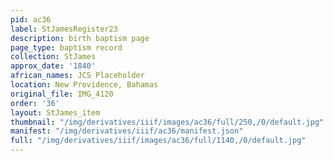 ```yaml
---
pid: ac36
label: StJamesRegister23
description: birth baptism page
page_type: baptism record
collection: StJames
approx_date: '1840'
african_names: JCS Placeholder
location: New Providence, Bahamas
original_file: IMG_4120
order: '36'
layout: StJames_item
thumbnail: "/img/derivatives/iiif/images/ac36/full/250,/0/default.jpg"
manifest: "/img/derivatives/iiif/ac36/manifest.json"
full: "/img/derivatives/iiif/images/ac36/full/1140,/0/default.jpg"
---
```

